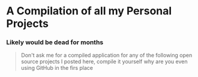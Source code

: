 # A Compilation of all my Personal Projects 
### Likely would be dead for months

> Don't ask me for a compiled application for any of the following open source projects I posted here, compile it yourself why are you even using GitHub in the firs place
